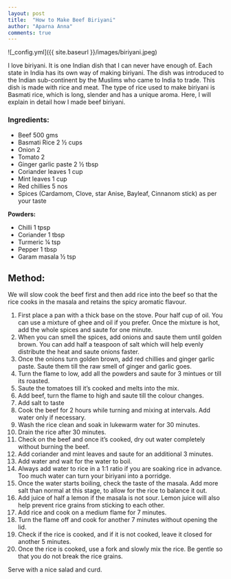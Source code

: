 ```yaml
---
layout: post
title:  "How to Make Beef Biriyani"
author: "Aparna Anna"
comments: true
---
```


![_config.yml]({{ site.baseurl }}/images/biriyani.jpeg)

I love biriyani. It is one Indian dish that I can never have enough of. Each state in India has its own way of making biriyani. The dish was introduced to the Indian sub-continent by the Muslims who came to India to trade. This dish is made with rice and meat. The type of rice used to make biriyani is Basmati rice, which is long, slender and has a unique aroma. 
Here, I will explain in detail how I made beef biriyani. 

### Ingredients: 
    
* Beef 500 gms
* Basmati Rice 2 ½ cups
* Onion 2
* Tomato 2
* Ginger garlic paste 2 ½ tbsp
* Coriander leaves 1 cup
* Mint leaves 1 cup
* Red chillies 5 nos
* Spices (Cardamom, Clove, star Anise, Bayleaf, Cinnanom stick) as per your taste

**Powders:** 
* Chilli 1 tpsp
* Coriander 1 tbsp
* Turmeric ¼ tsp
* Pepper 1 tbsp
* Garam masala ½ tsp
    
## Method: 

We will slow cook the beef first and then add rice into the beef so that the rice cooks in the masala and retains the spicy aromatic flavour. 

1. First place a pan with a thick base on the stove. Pour half cup of oil. You can use a mixture of ghee and oil if you prefer. Once the mixture is hot, add the whole spices and saute for one minute. 
2. When you can smell the spices, add onions and saute them until golden brown. You can add half a teaspoon of salt which will help evenly distribute the heat and saute onions faster. 
3. Once the onions turn golden brown, add red chillies and ginger garlic paste. Saute them till the raw smell of ginger and garlic goes. 
4. Turn the flame to low, add all the powders and saute for 3 mintues or till its roasted.
5. Saute the tomatoes till it’s cooked and melts into the mix.
6. Add beef, turn the flame to high and saute till the colour changes.
7. Add salt to taste
8. Cook the beef for 2 hours while turning and mixing at intervals. Add water only if necessary. 
9. Wash the rice clean and soak in lukewarm water for 30 minutes. 
10. Drain the rice after 30 minutes.
11. Check on the beef and once it’s cooked, dry out water completely without burning the beef. 
12. Add coriander and mint leaves and saute for an additional 3 minutes.
13. Add water and wait for the water to boil.
14. Always add water to rice in a 1:1 ratio if you are soaking rice in advance. Too much water can turn your biriyani into a porridge. 
15. Once the water starts boiling, check the taste of the masala. Add more salt than normal at this stage, to allow for the rice to balance it out.
16. Add juice of half a lemon if the masala is not sour. Lemon juice will also help prevent rice grains from sticking to each other. 
17. Add rice and cook on a medium flame for 7 minutes. 
18. Turn the flame off and cook for another 7 minutes without opening the lid.
19. Check if the rice is cooked, and if it is not cooked, leave it closed for another 5 minutes. 
20. Once the rice is cooked, use a fork and slowly mix the rice. Be gentle so that you do not break the rice grains. 

Serve with a nice salad and curd. 
